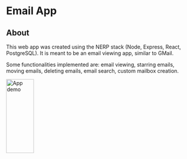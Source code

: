 # Email App
## About
This web app was created using the NERP stack (Node, Express, React, PostgreSQL). It is meant to be an email viewing app, similar to GMail.

Some functionalities implemented are: email viewing, starring emails, moving emails, deleting emails, email search, custom mailbox creation.

<img src="https://i.imgur.com/yCCLrEo.png" alt="App demo" width="75" height="200"/>
